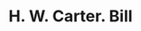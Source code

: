 ---
doi: 10.7916/D8NW0W87
date_other: '1870'
date_other_textual: 1870-1879
form: printed ephemera
genre:
- Invoices
name:
- H. W. Carter
object_in_context_url: https://biggert.cul.columbia.edu/items/view/ave_biggert_00776
subject_hierarchical_geographic:
- Lebanon, New Hampshire, United States
subject_name:
- H. W. Carter
title: H. W. Carter. Bill
sort_title: H. W. Carter. Bill
call_number: ave_biggert_00776
coordinates:
- 43.64222222222222,-72.25166666666667
pid: ave_biggert_00776
identifiers: ave_biggert_00776
thumbnail: false
permalink: /biggert/ave_biggert_00776/
layout: iiif-image-page
---